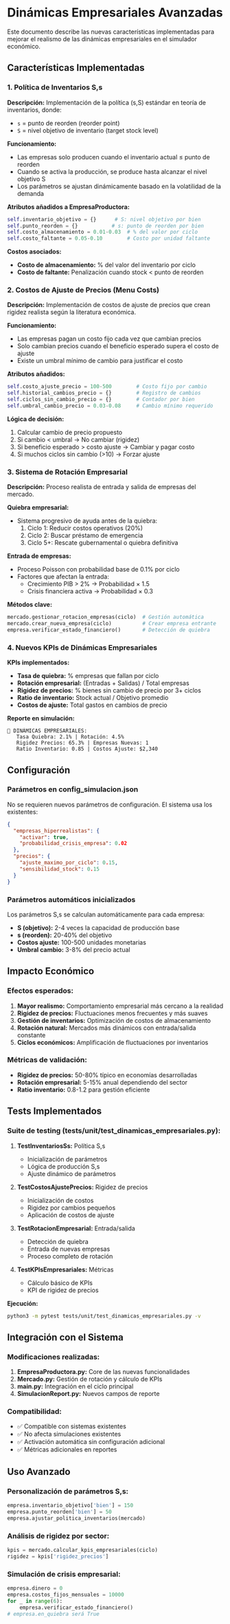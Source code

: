# Dinámicas Empresariales Avanzadas

Este documento describe las nuevas características implementadas para mejorar el realismo de las dinámicas empresariales en el simulador económico.

## Características Implementadas

### 1. Política de Inventarios S,s

**Descripción:**
Implementación de la política (s,S) estándar en teoría de inventarios, donde:
- `s` = punto de reorden (reorder point)
- `S` = nivel objetivo de inventario (target stock level)

**Funcionamiento:**
- Las empresas solo producen cuando el inventario actual ≤ punto de reorden
- Cuando se activa la producción, se produce hasta alcanzar el nivel objetivo S
- Los parámetros se ajustan dinámicamente basado en la volatilidad de la demanda

**Atributos añadidos a EmpresaProductora:**
```python
self.inventario_objetivo = {}      # S: nivel objetivo por bien
self.punto_reorden = {}           # s: punto de reorden por bien
self.costo_almacenamiento = 0.01-0.03  # % del valor por ciclo
self.costo_faltante = 0.05-0.10        # Costo por unidad faltante
```

**Costos asociados:**
- **Costo de almacenamiento:** % del valor del inventario por ciclo
- **Costo de faltante:** Penalización cuando stock < punto de reorden

### 2. Costos de Ajuste de Precios (Menu Costs)

**Descripción:**
Implementación de costos de ajuste de precios que crean rigidez realista según la literatura económica.

**Funcionamiento:**
- Las empresas pagan un costo fijo cada vez que cambian precios
- Solo cambian precios cuando el beneficio esperado supera el costo de ajuste
- Existe un umbral mínimo de cambio para justificar el costo

**Atributos añadidos:**
```python
self.costo_ajuste_precio = 100-500        # Costo fijo por cambio
self.historial_cambios_precio = {}        # Registro de cambios
self.ciclos_sin_cambio_precio = {}        # Contador por bien
self.umbral_cambio_precio = 0.03-0.08     # Cambio mínimo requerido
```

**Lógica de decisión:**
1. Calcular cambio de precio propuesto
2. Si cambio < umbral → No cambiar (rigidez)
3. Si beneficio esperado > costo ajuste → Cambiar y pagar costo
4. Si muchos ciclos sin cambio (>10) → Forzar ajuste

### 3. Sistema de Rotación Empresarial

**Descripción:**
Proceso realista de entrada y salida de empresas del mercado.

**Quiebra empresarial:**
- Sistema progresivo de ayuda antes de la quiebra:
  1. Ciclo 1: Reducir costos operativos (20%)
  2. Ciclo 2: Buscar préstamo de emergencia
  3. Ciclo 5+: Rescate gubernamental o quiebra definitiva

**Entrada de empresas:**
- Proceso Poisson con probabilidad base de 0.1% por ciclo
- Factores que afectan la entrada:
  - Crecimiento PIB > 2% → Probabilidad × 1.5
  - Crisis financiera activa → Probabilidad × 0.3

**Métodos clave:**
```python
mercado.gestionar_rotacion_empresas(ciclo)  # Gestión automática
mercado.crear_nueva_empresa(ciclo)          # Crear empresa entrante
empresa.verificar_estado_financiero()       # Detección de quiebra
```

### 4. Nuevos KPIs de Dinámicas Empresariales

**KPIs implementados:**
- **Tasa de quiebra:** % empresas que fallan por ciclo
- **Rotación empresarial:** (Entradas + Salidas) / Total empresas
- **Rigidez de precios:** % bienes sin cambio de precio por 3+ ciclos
- **Ratio de inventario:** Stock actual / Objetivo promedio
- **Costos de ajuste:** Total gastos en cambios de precio

**Reporte en simulación:**
```
🏢 DINÁMICAS EMPRESARIALES:
   Tasa Quiebra: 2.1% | Rotación: 4.5%
   Rigidez Precios: 65.3% | Empresas Nuevas: 1
   Ratio Inventario: 0.85 | Costos Ajuste: $2,340
```

## Configuración

### Parámetros en config_simulacion.json

No se requieren nuevos parámetros de configuración. El sistema usa los existentes:

```json
{
  "empresas_hiperrealistas": {
    "activar": true,
    "probabilidad_crisis_empresa": 0.02
  },
  "precios": {
    "ajuste_maximo_por_ciclo": 0.15,
    "sensibilidad_stock": 0.15
  }
}
```

### Parámetros automáticos inicializados

Los parámetros S,s se calculan automáticamente para cada empresa:
- **S (objetivo):** 2-4 veces la capacidad de producción base
- **s (reorden):** 20-40% del objetivo
- **Costos ajuste:** 100-500 unidades monetarias
- **Umbral cambio:** 3-8% del precio actual

## Impacto Económico

### Efectos esperados:

1. **Mayor realismo:** Comportamiento empresarial más cercano a la realidad
2. **Rigidez de precios:** Fluctuaciones menos frecuentes y más suaves
3. **Gestión de inventarios:** Optimización de costos de almacenamiento
4. **Rotación natural:** Mercados más dinámicos con entrada/salida constante
5. **Ciclos económicos:** Amplificación de fluctuaciones por inventarios

### Métricas de validación:

- **Rigidez de precios:** 50-80% típico en economías desarrolladas
- **Rotación empresarial:** 5-15% anual dependiendo del sector
- **Ratio inventario:** 0.8-1.2 para gestión eficiente

## Tests Implementados

### Suite de testing (tests/unit/test_dinamicas_empresariales.py):

1. **TestInventariosSs:** Política S,s
   - Inicialización de parámetros
   - Lógica de producción S,s
   - Ajuste dinámico de parámetros

2. **TestCostosAjustePrecios:** Rigidez de precios
   - Inicialización de costos
   - Rigidez por cambios pequeños
   - Aplicación de costos de ajuste

3. **TestRotacionEmpresarial:** Entrada/salida
   - Detección de quiebra
   - Entrada de nuevas empresas
   - Proceso completo de rotación

4. **TestKPIsEmpresariales:** Métricas
   - Cálculo básico de KPIs
   - KPI de rigidez de precios

**Ejecución:**
```bash
python3 -m pytest tests/unit/test_dinamicas_empresariales.py -v
```

## Integración con el Sistema

### Modificaciones realizadas:

1. **EmpresaProductora.py:** Core de las nuevas funcionalidades
2. **Mercado.py:** Gestión de rotación y cálculo de KPIs
3. **main.py:** Integración en el ciclo principal
4. **SimulacionReport.py:** Nuevos campos de reporte

### Compatibilidad:

- ✅ Compatible con sistemas existentes
- ✅ No afecta simulaciones existentes
- ✅ Activación automática sin configuración adicional
- ✅ Métricas adicionales en reportes

## Uso Avanzado

### Personalización de parámetros S,s:
```python
empresa.inventario_objetivo['bien'] = 150
empresa.punto_reorden['bien'] = 50
empresa.ajustar_politica_inventarios(mercado)
```

### Análisis de rigidez por sector:
```python
kpis = mercado.calcular_kpis_empresariales(ciclo)
rigidez = kpis['rigidez_precios']
```

### Simulación de crisis empresarial:
```python
empresa.dinero = 0
empresa.costos_fijos_mensuales = 10000
for _ in range(6):
    empresa.verificar_estado_financiero()
# empresa.en_quiebra será True
```